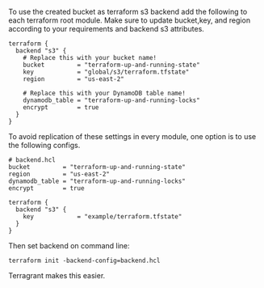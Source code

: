 To use the created bucket as terraform s3 backend add the following to each terraform root module.
Make sure to update bucket,key, and region according to your requirements and backend s3 attributes.
```
terraform {
  backend "s3" {
    # Replace this with your bucket name!
    bucket         = "terraform-up-and-running-state"
    key            = "global/s3/terraform.tfstate"
    region         = "us-east-2"

    # Replace this with your DynamoDB table name!
    dynamodb_table = "terraform-up-and-running-locks"
    encrypt        = true
  }
}
```

To avoid replication of these settings in every module, one option is to use the following configs.
```
# backend.hcl
bucket         = "terraform-up-and-running-state"
region         = "us-east-2"
dynamodb_table = "terraform-up-and-running-locks"
encrypt        = true
```

```
terraform {
  backend "s3" {
    key            = "example/terraform.tfstate"
  }
}
```

Then set backend on command line:
```
terraform init -backend-config=backend.hcl
```

Terragrant makes this easier.